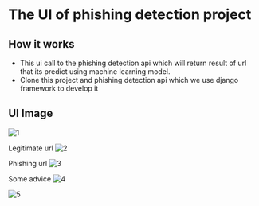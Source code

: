 # The UI of phishing detection project 

## How it works
- This ui call to the phishing detection api which will return result of url that its predict using machine learning model.
- Clone this project and phishing detection api which we use django framework to develop it
## UI Image 
![1](https://github.com/ngovi-2909/PhishingDetection-FE/assets/74971162/e68d0a81-52ca-4a59-84b7-d8ebdc94b7b7)

Legitimate url 
![2](https://github.com/ngovi-2909/PhishingDetection-FE/assets/74971162/3fe0f215-ef92-4c98-b6d7-8b71d011a09f)

Phishing url
![3](https://github.com/ngovi-2909/PhishingDetection-FE/assets/74971162/104fd21f-b021-4a80-a302-9b0b6a5c21b4)

Some advice
![4](https://github.com/ngovi-2909/PhishingDetection-FE/assets/74971162/332c5821-2a76-4bdc-8af3-c7af8353e60c)

![5](https://github.com/ngovi-2909/PhishingDetection-FE/assets/74971162/31f7e120-ce6e-44f5-8099-24230df48cf6)
